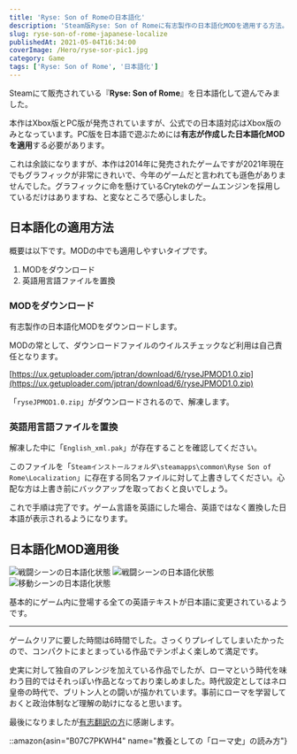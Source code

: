 ```yaml
---
title: 'Ryse: Son of Romeの日本語化'
description: 'Steam版Ryse: Son of Romeに有志製作の日本語化MODを適用する方法。英語版言語ファイルを日本語版に置換する手順と、MOD適用後の日本語化状態を画像付きで解説。'
slug: ryse-son-of-rome-japanese-localize
publishedAt: 2021-05-04T16:34:00
coverImage: /Hero/ryse-sor-pic1.jpg
category: Game
tags: ['Ryse: Son of Rome', '日本語化']
---
```


Steamにて販売されている『**Ryse: Son of Rome**』を日本語化して遊んでみました。

本作はXbox版とPC版が発売されていますが、公式での日本語対応はXbox版のみとなっています。PC版を日本語で遊ぶためには**有志が作成した日本語化MODを適用**する必要があります。

これは余談になりますが、本作は2014年に発売されたゲームですが2021年現在でもグラフィックが非常にきれいで、今年のゲームだと言われても遜色がありませんでした。グラフィックに命を懸けているCrytekのゲームエンジンを採用しているだけはありますね、と変なところで感心しました。

## 日本語化の適用方法

概要は以下です。MODの中でも適用しやすいタイプです。

1. MODをダウンロード
1. 英語用言語ファイルを置換

### MODをダウンロード

有志製作の日本語化MODをダウンロードします。

MODの常として、ダウンロードファイルのウイルスチェックなど利用は自己責任となります。

[https://ux.getuploader.com/jptran/download/6/ryseJPMOD1.0.zip](https://ux.getuploader.com/jptran/download/6/ryseJPMOD1.0.zip)

「`ryseJPMOD1.0.zip`」がダウンロードされるので、解凍します。

### 英語用言語ファイルを置換

解凍した中に「`English_xml.pak`」が存在することを確認してください。

このファイルを「`Steamインストールフォルダ\steamapps\common\Ryse Son of Rome\Localization`」に存在する同名ファイルに対して上書きしてください。心配な方は上書き前にバックアップを取っておくと良いでしょう。

これで手順は完了です。ゲーム言語を英語にした場合、英語ではなく置換した日本語が表示されるようになります。

## 日本語化MOD適用後

![戦闘シーンの日本語化状態](/Tech/ryse-sor-pic2.jpg)
![戦闘シーンの日本語化状態](/Tech/ryse-sor-pic3.jpg)
![移動シーンの日本語化状態](/Tech/ryse-sor-pic4.jpg)

基本的にゲーム内に登場する全ての英語テキストが日本語に変更されているようです。

---

ゲームクリアに要した時間は6時間でした。さっくりプレイしてしまいたかったので、コンパクトにまとまっている作品でテンポよく楽しめて満足です。

史実に対して独自のアレンジを加えている作品でしたが、ローマという時代を味わう目的ではそれっぽい作品となっており楽しめました。時代設定としてはネロ皇帝の時代で、ブリトン人との闘いが描かれています。事前にローマを学習しておくと政治体制など理解の助けになると思います。

最後になりましたが[有志翻訳の方](http://headlessman.blog.fc2.com/blog-entry-12.html)に感謝します。

::amazon{asin="B07C7PKWH4" name="教養としての「ローマ史」の読み方"}
